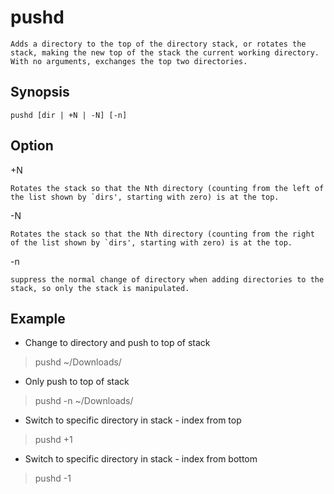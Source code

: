 # pushd

    Adds a directory to the top of the directory stack, or rotates the stack, making the new top of the stack the current working directory.
    With no arguments, exchanges the top two directories.

## Synopsis

`pushd [dir | +N | -N] [-n]`

## Option

+N

    Rotates the stack so that the Nth directory (counting from the left of the list shown by `dirs', starting with zero) is at the top.
-N

    Rotates the stack so that the Nth directory (counting from the right of the list shown by `dirs', starting with zero) is at the top.
-n

    suppress the normal change of directory when adding directories to the stack, so only the stack is manipulated.

## Example

* Change to directory and push to top of stack

> pushd ~/Downloads/

* Only push to top of stack

> pushd -n ~/Downloads/

* Switch to specific directory in stack - index from top

> pushd +1

* Switch to specific directory in stack - index from bottom

> pushd -1
